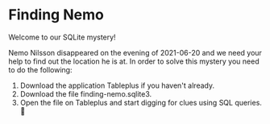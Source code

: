 
# Finding Nemo

Welcome to our SQLite mystery!

Nemo Nilsson disappeared on the evening of 2021-06-20 and we need your help to find out the location he is at. In order to solve this mystery you need to do the following:

1. Download the application Tableplus if you haven't already.
2. Download the file finding-nemo.sqlite3.
3. Open the file on Tableplus and start digging for clues using SQL queries. :mag_right:

